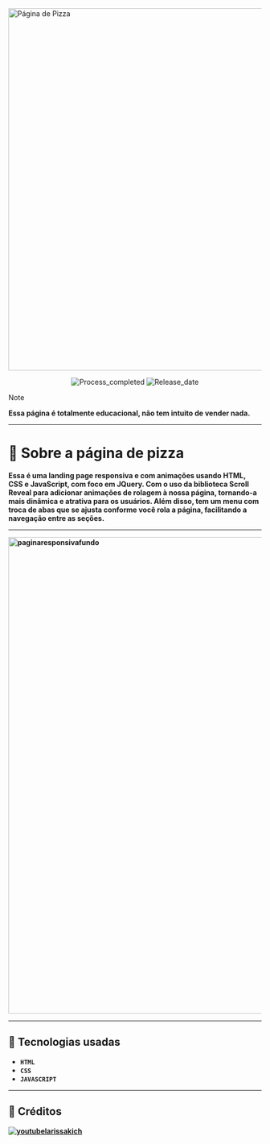 <img width="1280" height="720" alt="Página de Pizza" src="https://github.com/user-attachments/assets/d831cc7c-76b0-47af-ac02-d30d36ef5068" />
<p align="center">
        <img 
            alt="Process_completed" 
            title="Processo" 
            src="https://img.shields.io/badge/Process-Completed-F5C401"
        />
          <img 
            alt="Release_date" 
            title="Release_date" 
            src="https://img.shields.io/badge/Release date-August-F5A700"
        />
    </a>
</p>



> [!NOTE]
> <strong> Essa página é totalmente educacional, não tem intuito de vender nada.
---
# 🍕 Sobre a página de pizza 

Essa é uma landing page responsiva e com animações usando HTML, CSS e JavaScript, com foco em JQuery. Com o uso da biblioteca Scroll Reveal para adicionar animações de rolagem à nossa página, tornando-a mais dinâmica e atrativa para os usuários.
Além disso, tem um menu com troca de abas que se ajusta conforme você rola a página, facilitando a navegação entre as seções.

---
<img width="1902" height="947" alt="paginaresponsivafundo" src="https://github.com/user-attachments/assets/4642644f-522d-43b5-99b4-564f5e14d993" />

---
## 🔌 Tecnologias usadas

- `HTML`
- `CSS`
- `JAVASCRIPT`

---
## 🎥 Créditos

<a href="https://www.youtube.com/watch?v=8V3mw1w6h0U&ab_channel=LarissaKich">
        <img 
            alt="youtubelarissakich" 
            title="Video-Larissa-Kich" 
            src="https://custom-icon-badges.demolab.com/badge/-YoutubeLarissaKich-CA6822?style=for-the-badge&logo=youtube&logoColor=white"
        />
    </a>

